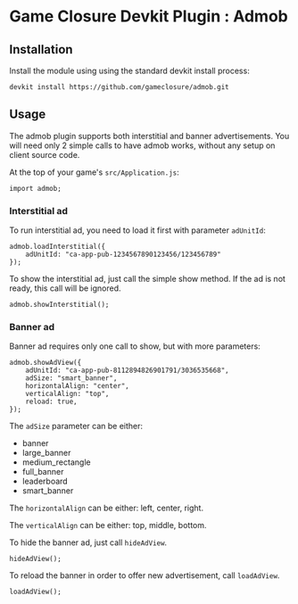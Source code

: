 # Game Closure Devkit Plugin : Admob

## Installation
Install the module using using the standard devkit install process:

~~~
devkit install https://github.com/gameclosure/admob.git
~~~


## Usage
The admob plugin supports both interstitial and banner advertisements. You will need only 2 simple calls to have admob works, without any setup on client source code.

At the top of your game's `src/Application.js`:
~~~
import admob;
~~~

### Interstitial ad

To run interstitial ad, you need to load it first with parameter `adUnitId`:

~~~
admob.loadInterstitial({
	adUnitId: "ca-app-pub-1234567890123456/123456789"
});
~~~

To show the interstitial ad, just call the simple show method. If the ad is not ready, this call will be ignored.

~~~
admob.showInterstitial();
~~~

### Banner ad
Banner ad requires only one call to show, but with more parameters:

~~~
admob.showAdView({
	adUnitId: "ca-app-pub-8112894826901791/3036535668",
	adSize: "smart_banner",
	horizontalAlign: "center",
	verticalAlign: "top",
	reload: true,
});
~~~

The `adSize` parameter can be either:
+ banner
+ large_banner 
+ medium_rectangle 
+ full_banner 
+ leaderboard 
+ smart_banner

The `horizontalAlign` can be either: left, center, right.

The `verticalAlign` can be either: top, middle, bottom.

To hide the banner ad, just call `hideAdView`.
~~~
hideAdView();
~~~

To reload the banner in order to offer new advertisement, call `loadAdView`.
~~~
loadAdView();
~~~
